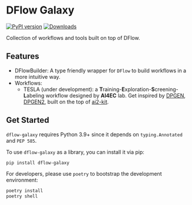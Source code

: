 # DFlow Galaxy

[![PyPI version](https://badge.fury.io/py/dflow-galaxy.svg)](https://badge.fury.io/py/dflow-galaxy)
[![Downloads](https://pepy.tech/badge/dflow-galaxy)](https://pepy.tech/project/dflow-galaxy)

Collection of workflows and tools built on top of DFlow.

## Features
* DFlowBuilder: A type friendly wrapper for `DFlow` to build workflows in a more intuitive way.
* Workflows:
  * TESLA (under development): a **T**raining-**E**xploration-**S**creening-**L**abeling workflow designed by **AI4EC** lab. Get inspired by [DPGEN](https://github.com/deepmodeling/dpgen), [DPGEN2](https://github.com/deepmodeling/dpgen2), built on the top of  [ai2-kit](https://github.com/chenggroup/ai2-kit).

## Get Started
`dflow-galaxy` requires Python 3.9+ since it depends on `typing.Annotated` and `PEP 585`.

To use `dflow-galaxy` as a library, you can install it via pip:

```bash
pip install dflow-galaxy
```

For developers, please use `poetry` to bootstrap the development environment:

```bash
poetry install
poetry shell
```
